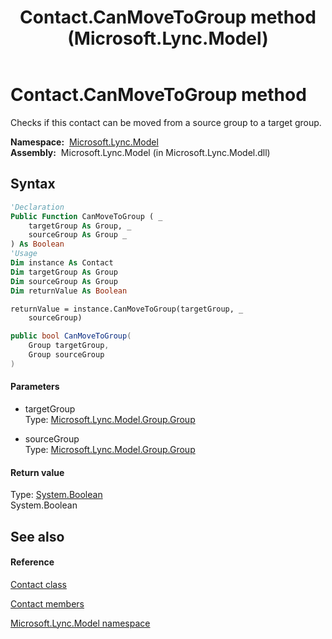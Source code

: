 ﻿---
title: Contact.CanMoveToGroup method  (Microsoft.Lync.Model)
TOCTitle: 'CanMoveToGroup method '
ms:assetid: M:Microsoft.Lync.Model.Contact.CanMoveToGroup(Microsoft.Lync.Model.Group.Group,Microsoft.Lync.Model.Group.Group)_DI_3_UC_OCS14MrefLyncWPF
ms:mtpsurl: https://msdn.microsoft.com/en-us/library/microsoft.lync.model.contact.canmovetogroup(v=office.15)
ms:contentKeyID: 48589953
ms.date: 07/28/2014
mtps_version: v=office.15
f1_keywords:
- Microsoft.Lync.Model.Contact.CanMoveToGroup
dev_langs:
- CSharp
- JScript
- VB
- other
---

# Contact.CanMoveToGroup method

Checks if this contact can be moved from a source group to a target group.

**Namespace:**  [Microsoft.Lync.Model](microsoft-lync-model-namespace_2.md)  
**Assembly:**  Microsoft.Lync.Model (in Microsoft.Lync.Model.dll)

## Syntax

``` vb
'Declaration
Public Function CanMoveToGroup ( _
    targetGroup As Group, _
    sourceGroup As Group _
) As Boolean
'Usage
Dim instance As Contact
Dim targetGroup As Group
Dim sourceGroup As Group
Dim returnValue As Boolean

returnValue = instance.CanMoveToGroup(targetGroup, _
    sourceGroup)
```

``` csharp
public bool CanMoveToGroup(
    Group targetGroup,
    Group sourceGroup
)
```

#### Parameters

  - targetGroup  
    Type: [Microsoft.Lync.Model.Group.Group](group-class-microsoft-lync-model-group_2.md)  

<!-- end list -->

  - sourceGroup  
    Type: [Microsoft.Lync.Model.Group.Group](group-class-microsoft-lync-model-group_2.md)  

#### Return value

Type: [System.Boolean](http://msdn2.microsoft.com/en-us/library/a28wyd50)  
System.Boolean  

## See also

#### Reference

[Contact class](contact-class-microsoft-lync-model_2.md)

[Contact members](contact-members-microsoft-lync-model_2.md)

[Microsoft.Lync.Model namespace](microsoft-lync-model-namespace_2.md)

